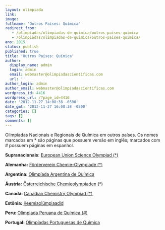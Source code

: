 ```yaml
---
layout: olimpiada 
link: 
image: 
fullname: 'Outros Países: Química'  
redirect_from: 
   - /olimpiadas/olimpiadas-de-quimica/outros-paises-quimica
   - /olimpiadas/olimpiadas-de-quimica/outros-paises-quimica/
ano: 2015
status: publish
published: true
title: 'Outros Países: Química'
author:
  display_name: admin
  login: admin
  email: webmaster@olimpiadascientificas.com
  url: ''
author_login: admin
author_email: webmaster@olimpiadascientificas.com
wordpress_id: 4416
wordpress_url: /?page_id=4416
date: '2012-11-27 14:08:38 -0500'
date_gmt: '2012-11-27 16:08:38 -0500'
categories: []
tags: []
comments: []
---
```


Olimpíadas Nacionais e Regionais de Química em outros países. Os nomes marcados em \* são páginas que possuem versão em inglês; marcados com # possuem páginas em espanhol.



**Supranacionais:** [European Union Science Olympiad (\*)][1]



**Alemanha:** [Förderverein Chemie-Olympiade (\*)][2]

<strong>Argentina: </strong>[Olimpíada Argentina de Química][3]

**Áustria:** [Österreichische Chemieolympiaden (\*)][4]

<strong>Canadá: </strong>[Canadian Chemistry Olympiad (\*)][5]

**Estônia:** [Keemiaolümpiaadid][6]

<strong>Peru: </strong>[Olimpiada Peruana de Química (#)][7]

<strong>Portugal: </strong>[Olimpíadas Portuguesas de Química][8]





[1]: http://www.euso.dcu.ie/euso/home/index.htm
[2]: http://www.fcho.de/en/
[3]: http://www.oaq.uba.ar/
[4]: http://schulen.eduhi.at/chemie/school.htm
[5]: http://www.cco-occ.ca/en/general.html
[6]: http://www.ttkool.ut.ee/chem/
[7]: http://olimpiada.pucp.edu.pe/quimica/
[8]: http://www.spq.pt/olimpiadas/
